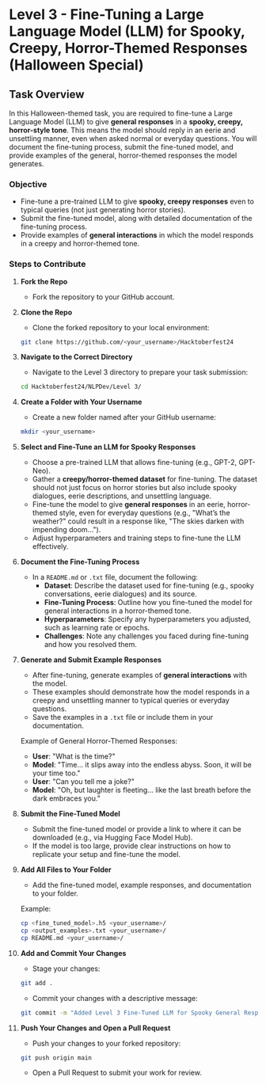 
# Level 3 - Fine-Tuning a Large Language Model (LLM) for Spooky, Creepy, Horror-Themed Responses (Halloween Special)

## Task Overview

In this Halloween-themed task, you are required to fine-tune a Large Language Model (LLM) to give **general responses** in a **spooky, creepy, horror-style tone**. This means the model should reply in an eerie and unsettling manner, even when asked normal or everyday questions. You will document the fine-tuning process, submit the fine-tuned model, and provide examples of the general, horror-themed responses the model generates.

### Objective

- Fine-tune a pre-trained LLM to give **spooky, creepy responses** even to typical queries (not just generating horror stories).
- Submit the fine-tuned model, along with detailed documentation of the fine-tuning process.
- Provide examples of **general interactions** in which the model responds in a creepy and horror-themed tone.

### Steps to Contribute

1. **Fork the Repo**

   - Fork the repository to your GitHub account.

2. **Clone the Repo**

   - Clone the forked repository to your local environment:

   ```bash
   git clone https://github.com/<your_username>/Hacktoberfest24
   ```

3. **Navigate to the Correct Directory**

   - Navigate to the Level 3 directory to prepare your task submission:

   ```bash
   cd Hacktoberfest24/NLPDev/Level 3/
   ```

4. **Create a Folder with Your Username**

   - Create a new folder named after your GitHub username:

   ```bash
   mkdir <your_username>
   ```

5. **Select and Fine-Tune an LLM for Spooky Responses**

   - Choose a pre-trained LLM that allows fine-tuning (e.g., GPT-2, GPT-Neo).
   - Gather a **creepy/horror-themed dataset** for fine-tuning. The dataset should not just focus on horror stories but also include spooky dialogues, eerie descriptions, and unsettling language.
   - Fine-tune the model to give **general responses** in an eerie, horror-themed style, even for everyday questions (e.g., "What’s the weather?" could result in a response like, "The skies darken with impending doom...").
   - Adjust hyperparameters and training steps to fine-tune the LLM effectively.

6. **Document the Fine-Tuning Process**

   - In a `README.md` or `.txt` file, document the following:
     - **Dataset**: Describe the dataset used for fine-tuning (e.g., spooky conversations, eerie dialogues) and its source.
     - **Fine-Tuning Process**: Outline how you fine-tuned the model for general interactions in a horror-themed tone.
     - **Hyperparameters**: Specify any hyperparameters you adjusted, such as learning rate or epochs.
     - **Challenges**: Note any challenges you faced during fine-tuning and how you resolved them.

7. **Generate and Submit Example Responses**

   - After fine-tuning, generate examples of **general interactions** with the model.
   - These examples should demonstrate how the model responds in a creepy and unsettling manner to typical queries or everyday questions.
   - Save the examples in a `.txt` file or include them in your documentation.

   Example of General Horror-Themed Responses:
   - **User**: "What is the time?"
   - **Model**: "Time... it slips away into the endless abyss. Soon, it will be your time too."
   - **User**: "Can you tell me a joke?"
   - **Model**: "Oh, but laughter is fleeting... like the last breath before the dark embraces you."

8. **Submit the Fine-Tuned Model**

   - Submit the fine-tuned model or provide a link to where it can be downloaded (e.g., via Hugging Face Model Hub).
   - If the model is too large, provide clear instructions on how to replicate your setup and fine-tune the model.

9. **Add All Files to Your Folder**

   - Add the fine-tuned model, example responses, and documentation to your folder.

   Example:

   ```bash
   cp <fine_tuned_model>.h5 <your_username>/
   cp <output_examples>.txt <your_username>/
   cp README.md <your_username>/
   ```

10. **Add and Commit Your Changes**

    - Stage your changes:

    ```bash
    git add .
    ```

    - Commit your changes with a descriptive message:

    ```bash
    git commit -m "Added Level 3 Fine-Tuned LLM for Spooky General Responses by <your_username>"
    ```

11. **Push Your Changes and Open a Pull Request**

    - Push your changes to your forked repository:

    ```bash
    git push origin main
    ```

    - Open a Pull Request to submit your work for review.

